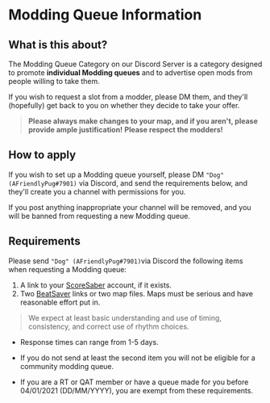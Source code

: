 # Modding Queue Information

## What is this about?
The Modding Queue Category on our Discord Server is a category designed to promote **individual Modding queues** and to advertise open mods from people willing to take them.

If you wish to request a slot from a modder, please DM them, and they'll (hopefully) get back to you on whether they decide to take your offer.
> **Please always make changes to your map, and if you aren't, please provide ample justification!**
> **Please respect the modders!**

## How to apply

If you wish to set up a Modding queue yourself, please DM `"Dog" (AFriendlyPug#7901)` via Discord, and send the requirements below, and they'll create you a channel with permissions for you.



If you post anything inappropriate your channel will be removed, and you will be banned from requesting a new Modding queue.

## Requirements
Please send `"Dog" (AFriendlyPug#7901)`via Discord the following items when requesting a Modding queue:

1. A link to your [ScoreSaber](https://scoresaber.com) account, if it exists.
2. Two [BeatSaver](https://beatsaver.com/) links or two map files. Maps must be serious and have reasonable effort put in.
> We expect at least basic understanding and use of timing, consistency, and correct use of rhythm choices.

- Response times can range from 1-5 days.

- If you do not send at least the second item you will not be eligible for a community modding queue.
- If you are a RT or QAT member or have a queue made for you before 04/01/2021 (DD/MM/YYYY), you are exempt from these requirements.
